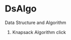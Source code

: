 # DsAlgo
Data Structure and Algorithm

1. Knapsack Algorithm <a hreaf="./dynamicprogramming/KnapsackDp.java">click</a>
